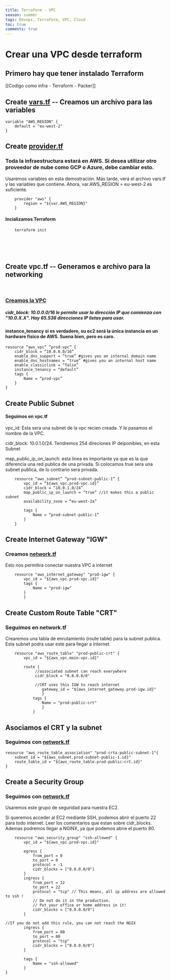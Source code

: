 ```yaml
---
title: Terraform - VPC
season: summer
tags: Devops, Terraform, VPC, Cloud
toc: true
comments: true
---
```

# Crear una VPC desde terraform

## Primero hay que tener instalado Terraform 
[[Codigo como infra - Terraform - Packer]]

##  Create <u> vars.tf</u> -- Creamos un archivo para las variables

	variable "AWS_REGION" { 
		default = "eu-west-2"
	}

##  Create <u>provider.tf</u>
### Toda la infraestructura estará en AWS. Si desea utilizar otro proveedor de nube como GCP o Azure, debe cambiar esto.
Usaremos variables en esta demostración. Más tarde, verá el archivo vars.tf y las variables que contiene. Ahora, var.AWS_REGION = eu-west-2 es suficiente.

		provider "aws" {  
			region = "${var.AWS_REGION}"  
		}



#### Incializamos Terraform
		terraform init
	
</br></br></br>
## Create vpc.tf   -- Generamos e archivo para la networking

</br>


### <u>Creamos la VPC</u>

##### <em>cidr_block: 10.0.0.0/16 le permite usar la dirección IP que comienza con "10.0.X.X". Hay 65.536 direcciones IP listas para usar.</em>

#### instance_tenancy si es verdadero, su ec2 será la única instancia en un hardware físico de AWS. Suena bien, pero es caro.

	resource “aws_vpc” “prod-vpc” { 
		cidr_block = “10.0.0.0/16”
		enable_dns_support = “true” #gives you an internal domain name
		enable_dns_hostnames = “true” #gives you an internal host name
		enable_classiclink = “false”  
		instance_tenancy = “default” 
		tags {  
			Name = “prod-vpc”  
		}
	}

## Create Public Subnet
#### Seguimos en vpc.tf

vpc_id: Esta  sera una subnet de la vpc recien creada. Y le pasamos el nombre de la VPC. 

cidr_block: 10.0.1.0/24. Tendremos 254 direciones IP deiponibles, en esta Subnet

map_public_ip_on_launch:  esta linea es importante ya que es la que diferencia una red publica de una privada. Si colocamos true sera una subnet publica, de lo contrario sera privada. 

		resource “aws_subnet” “prod-subnet-public-1” {  
    		vpc_id = “${aws_vpc.prod-vpc.id}”  
    		cidr_block = “10.0.1.0/24”  
    		map_public_ip_on_launch = “true” //it makes this a public subnet  
    		availability_zone = “eu-west-2a” 
			
			tags {  
        		Name = “prod-subnet-public-1”  
    		}  
		}
		
		


##  Create Internet Gateway "IGW"
### Creamos <u>network.tf</u>

Esto nos permitira conectar nuestra VPC a internet
		
		resource "aws_internet_gateway" "prod-igw" {  
			vpc_id = "${aws_vpc.prod-vpc.id}"  
			tags {  
				Name = "prod-igw"  
			}  
			}
			
## Create Custom Route Table "CRT"
### Seguimos en network.tf

Crearemos una tabla de enrutamiento (route table) para la subnet publica. Esta subnet podra usar este para llegar a internet. 

		resource "aws_route_table" "prod-public-crt" {  
    		vpc_id = "${aws_vpc.main-vpc.id}"  
      
    		route {  
       			 //associated subnet can reach everywhere  
       			 cidr_block = "0.0.0.0/0" 
				 
				 //CRT uses this IGW to reach internet  
        			gateway_id = "${aws_internet_gateway.prod-igw.id}" 
   				 	}  
     			tags {  
        			Name = "prod-public-crt"  
    				}  
				}
				
	
	
## Asociamos el CRT y la subnet
### Seguimos con <u>network.tf</u>

	resource "aws_route_table_association" "prod-crta-public-subnet-1"{  
		subnet_id = "${aws_subnet.prod-subnet-public-1.id}"  
		route_table_id = "${aws_route_table.prod-public-crt.id}"  
	}
	


## Create a Security Group
### Seguimos con <u>network.tf</u>

Usaremos este grupo de seguridad para nuestra EC2.

Si queremos acceder al EC2 mediante SSH, podemos abrir el puerto 22 para todo internet. Leer los comentarios que estan sobre cidr_blocks.
Ademas podremos llegar a NGINX, ya que podemos abrie el puerto 80. 

		resource "aws_security_group" "ssh-allowed" {  
    		vpc_id = "${aws_vpc.prod-vpc.id}"  
      
    		egress {  
        		from_port = 0  
        		to_port = 0  
        		protocol = -1  
        		cidr_blocks = ["0.0.0.0/0"]  
   			} 
			ingress {  
       			from_port = 22  
        		to_port = 22  
        		protocol = "tcp" // This means, all ip address are allowed to ssh !   
        		// Do not do it in the production.   
        		// Put your office or home address in it!  
        		cidr_blocks = ["0.0.0.0/0"]  
    		} 
			
	//If you do not add this rule, you can not reach the NGIX    
    		ingress {  
        		from_port = 80  
        		to_port = 80  
       	 		protocol = "tcp"  
        		cidr_blocks = ["0.0.0.0/0"]  
    		} 
			
			tags {  
        		Name = "ssh-allowed"  
    		}  
	}
